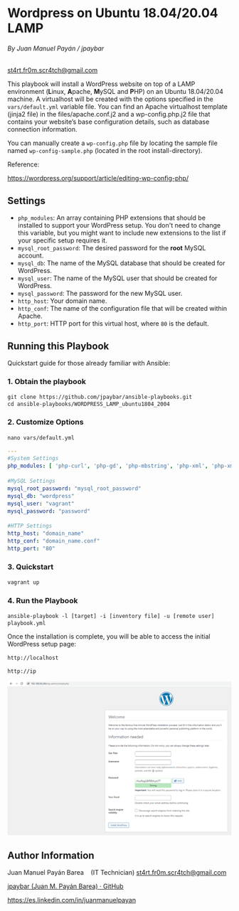 # Wordpress on Ubuntu 18.04/20.04 LAMP

###### By Juan Manuel Payán / jpaybar

st4rt.fr0m.scr4tch@gmail.com

This playbook will install a WordPress website on top of a LAMP environment (**L**inux, **A**pache, **M**ySQL and **P**HP) on an Ubuntu 18.04/20.04 machine. A virtualhost will be created with the options specified in the `vars/default.yml` variable file. You can find an Apache virtualhost template (jinja2 file) in the files/apache.conf.j2 and a wp-config.php.j2 file that contains your website’s base configuration details, such as database connection information.

You can manually create a `wp-config.php` file by locating the sample file named `wp-config-sample.php` (located in the root install-directory).

Reference:

https://wordpress.org/support/article/editing-wp-config-php/

## Settings

- `php_modules`:  An array containing PHP extensions that should be installed to support your WordPress setup. You don't need to change this variable, but you might want to include new extensions to the list if your specific setup requires it.
- `mysql_root_password`: The desired password for the **root** MySQL account.
- `mysql_db`: The name of the MySQL database that should be created for WordPress.
- `mysql_user`: The name of the MySQL user that should be created for WordPress.
- `mysql_password`: The password for the new MySQL user.
- `http_host`: Your domain name.
- `http_conf`: The name of the configuration file that will be created within Apache.
- `http_port`: HTTP port for this virtual host, where `80` is the default. 

## Running this Playbook

Quickstart guide for those already familiar with Ansible:

### 1. Obtain the playbook

```shell
git clone https://github.com/jpaybar/ansible-playbooks.git
cd ansible-playbooks/WORDPRESS_LAMP_ubuntu1804_2004
```

### 2. Customize Options

```shell
nano vars/default.yml
```

```yml
---
#System Settings
php_modules: [ 'php-curl', 'php-gd', 'php-mbstring', 'php-xml', 'php-xmlrpc', 'php-soap', 'php-intl', 'php-zip' ]

#MySQL Settings
mysql_root_password: "mysql_root_password"
mysql_db: "wordpress"
mysql_user: "vagrant"
mysql_password: "password"

#HTTP Settings
http_host: "domain_name"
http_conf: "domain_name.conf"
http_port: "80"
```

### 3. Quickstart

```bash
vagrant up
```

### 4. Run the Playbook

```command
ansible-playbook -l [target] -i [inventory file] -u [remote user] playbook.yml
```

Once the installation is complete, you will be able to access the initial WordPress setup page:

```http
http://localhost
```

```http
http://ip
```

![wordpress_OK.PNG](https://github.com/jpaybar/Ansible/blob/main/Ansible-playbooks/WORDPRESS_LAMP_ubuntu1804_2004/_images/wordpress_OK.PNG)



## Author Information

Juan Manuel Payán Barea    (IT Technician) [st4rt.fr0m.scr4tch@gmail.com](mailto:st4rt.fr0m.scr4tch@gmail.com)

[jpaybar (Juan M. Payán Barea) · GitHub](https://github.com/jpaybar)

https://es.linkedin.com/in/juanmanuelpayan
